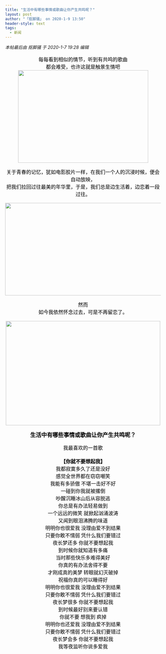 ```yaml
---
title: "生活中有哪些事情或歌曲让你产生共鸣呢？"
layout: post
author: "「抠脚骚」 on 2020-1-9 13:50"
header-style: text
tags:
  - 新闻
---
```


<head></head>
<body>
 <i class="pstatus"> 本帖最后由 抠脚骚 于 2020-1-7 19:28 编辑 </i>
 <br> 
 <br> 
 <div align="center"> 
  <font color="#000000"><font size="3">每每看到相似的情节，听到有共鸣的歌曲</font><br> <font size="3">都会难受，也许这就是触景生情吧</font></font> 
 </div> 
 <div align="center"> 
  <font color="#000000"><img width="421" height="300" src="https://ss1.bdstatic.com/70cFuXSh_Q1YnxGkpoWK1HF6hhy/it/u=2714605850,52682961&amp;fm=26&amp;gp=0.jpg"></font> 
 </div> 
 <div align="center"> 
  <font color="#000000"><br> <font size="3"> 
    <div align="left"> 
     <div align="center"> 
      <font face="宋体">关于青春的记忆，犹如电影胶片一样，在我们一个人的沉浸时候，便会自动放映，</font> 
     </div> 
    </div> 
    <div align="left"> 
     <div align="center"> 
      <font face="宋体">把我们拉回过往最美的年华里，于是，我们总是边生活着，边恋着一段过往。</font> 
     </div> 
    </div></font><br> <img width="533" height="300" src="https://ss1.bdstatic.com/70cFvXSh_Q1YnxGkpoWK1HF6hhy/it/u=479779331,1905806258&amp;fm=26&amp;gp=0.jpg"></font> 
 </div> 
 <div align="center"> 
  <font color="#000000"><br> </font> 
  <div align="left"> 
   <div align="center"> 
    <font face="宋体"><font color="#000000"><font style="font-size:16px">然而</font></font></font> 
   </div> 
  </div> 
  <div align="left"> 
   <div align="center"> 
    <font face="宋体"><font color="#000000"><font style="font-size:16px">如今我依然怀念过去，可是不再留恋了。</font></font></font> 
   </div> 
  </div> 
  <div align="left"> 
   <div align="center"> 
    <font face="宋体"><font color="#000000"><font style="font-size:16px"><br> </font></font></font> 
   </div> 
  </div> 
  <font color="#000000"><img width="500" height="338" src="https://ss2.bdstatic.com/70cFvnSh_Q1YnxGkpoWK1HF6hhy/it/u=1994396023,884672143&amp;fm=26&amp;gp=0.jpg"></font> 
 </div>
 <font color="#000000"><br> </font> 
 <div align="center"> 
  <font face="黑体"><font size="4"><font color="#000000"><strong>生活中有哪些事情或歌曲让你产生共鸣呢？</strong></font></font></font> 
 </div>
 <br> 
 <div align="center"> 
  <font size="3"><font color="#000000">我最喜欢的一首歌</font></font> 
 </div> 
 <div align="center"> 
  <font size="3"><font color="#000000"><br> </font></font> 
 </div> 
 <div align="center"> 
  <font face="新宋体"><font size="3"><font color="#000000"><strong>【你就不要想起我】</strong></font></font></font> 
 </div> 
 <div align="center"> 
  <div align="center"> 
   <font face="新宋体"><font size="3"><font color="#000000">我都寂寞多久了还是没好</font></font></font> 
  </div> 
  <div align="center"> 
   <font face="新宋体"><font size="3"><font color="#000000">感觉全世界都在窃窃嘲笑</font></font></font> 
  </div> 
  <div align="center"> 
   <font face="新宋体"><font size="3"><font color="#000000">我能有多骄傲 不堪一击好不好</font></font></font> 
  </div> 
  <div align="center"> 
   <font face="新宋体"><font size="3"><font color="#000000">一碰到你我就被撂倒</font></font></font> 
  </div> 
  <div align="center"> 
   <font face="新宋体"><font size="3"><font color="#000000">吵醒沉睡冰山后从容脱逃</font></font></font> 
  </div> 
  <div align="center"> 
   <font face="新宋体"><font size="3"><font color="#000000">你总是有办法轻易做到</font></font></font> 
  </div> 
  <div align="center"> 
   <font face="新宋体"><font size="3"><font color="#000000">一个远远的微笑 就掀起汹涌波涛</font></font></font> 
  </div> 
  <div align="center"> 
   <font face="新宋体"><font size="3"><font color="#000000">又闻到眼泪沸腾的味道</font></font></font> 
  </div> 
  <div align="center"> 
   <font face="新宋体"><font size="3"><font color="#000000">明明你也很爱我 没理由爱不到结果</font></font></font> 
  </div> 
  <div align="center"> 
   <font face="新宋体"><font size="3"><font color="#000000">只要你敢不懦弱 凭什么我们要错过</font></font></font> 
  </div> 
  <div align="center"> 
   <font face="新宋体"><font size="3"><font color="#000000">夜长梦还多 你就不要想起我</font></font></font> 
  </div> 
  <div align="center"> 
   <font face="新宋体"><font size="3"><font color="#000000">到时候你就知道有多痛</font></font></font> 
  </div> 
  <div align="center"> 
   <font face="新宋体"><font size="3"><font color="#000000">当时那些快乐多难得美好</font></font></font> 
  </div> 
  <div align="center"> 
   <font face="新宋体"><font size="3"><font color="#000000">你真的有办法舍得不要</font></font></font> 
  </div> 
  <div align="center"> 
   <font face="新宋体"><font size="3"><font color="#000000">才刚成真的美梦 转眼就幻灭破掉</font></font></font> 
  </div> 
  <div align="center"> 
   <font face="新宋体"><font size="3"><font color="#000000">祝福你真的可以睡得好</font></font></font> 
  </div> 
  <div align="center"> 
   <font face="新宋体"><font size="3"><font color="#000000">明明你也很爱我 没理由爱不到结果</font></font></font> 
  </div> 
  <div align="center"> 
   <font face="新宋体"><font size="3"><font color="#000000">只要你敢不懦弱 凭什么我们要错过</font></font></font> 
  </div> 
  <div align="center"> 
   <font face="新宋体"><font size="3"><font color="#000000">夜长梦很多 你就不要想起我</font></font></font> 
  </div> 
  <div align="center"> 
   <font face="新宋体"><font size="3"><font color="#000000">到时候最好别来要认错</font></font></font> 
  </div> 
  <div align="center"> 
   <font face="新宋体"><font size="3"><font color="#000000">你就不要 想我到 疯掉</font></font></font> 
  </div> 
  <div align="center"> 
   <font face="新宋体"><font size="3"><font color="#000000">明明你也还爱我 没理由爱不到结果</font></font></font> 
  </div> 
  <div align="center"> 
   <font face="新宋体"><font size="3"><font color="#000000">只要你敢不懦弱 凭什么我们要错过</font></font></font> 
  </div> 
  <div align="center"> 
   <font face="新宋体"><font size="3"><font color="#000000">夜长梦会多 你就不要想起我</font></font></font> 
  </div> 
  <div align="center"> 
   <font face="新宋体"><font size="3"><font color="#000000">我等夜监听你说多爱我</font></font></font> 
  </div> 
  <br> 
 </div>
 <br> 
 <br> 
 <br>
</body>


